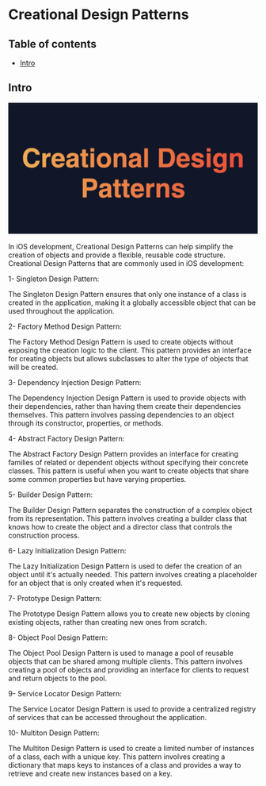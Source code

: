 # Creational Design Patterns

## Table of contents

* [Intro](#Intro)




## Intro

![](img/p01.jpeg)


In iOS development, Creational Design Patterns can help simplify the creation of objects and provide a flexible, reusable code structure. Creational Design Patterns that are commonly used in iOS development:

1- Singleton Design Pattern:

The Singleton Design Pattern ensures that only one instance of a class is created in the application, making it a globally accessible object that can be used throughout the application.

2- Factory Method Design Pattern:

The Factory Method Design Pattern is used to create objects without exposing the creation logic to the client. This pattern provides an interface for creating objects but allows subclasses to alter the type of objects that will be created.

3- Dependency Injection Design Pattern:

The Dependency Injection Design Pattern is used to provide objects with their dependencies, rather than having them create their dependencies themselves. This pattern involves passing dependencies to an object through its constructor, properties, or methods.

4- Abstract Factory Design Pattern:

The Abstract Factory Design Pattern provides an interface for creating families of related or dependent objects without specifying their concrete classes. This pattern is useful when you want to create objects that share some common properties but have varying properties.

5- Builder Design Pattern:

The Builder Design Pattern separates the construction of a complex object from its representation. This pattern involves creating a builder class that knows how to create the object and a director class that controls the construction process.

6- Lazy Initialization Design Pattern:

The Lazy Initialization Design Pattern is used to defer the creation of an object until it's actually needed. This pattern involves creating a placeholder for an object that is only created when it's requested.

7- Prototype Design Pattern:

The Prototype Design Pattern allows you to create new objects by cloning existing objects, rather than creating new ones from scratch.

8- Object Pool Design Pattern:

The Object Pool Design Pattern is used to manage a pool of reusable objects that can be shared among multiple clients. This pattern involves creating a pool of objects and providing an interface for clients to request and return objects to the pool.

9- Service Locator Design Pattern:

The Service Locator Design Pattern is used to provide a centralized registry of services that can be accessed throughout the application.

10- Multiton Design Pattern:

The Multiton Design Pattern is used to create a limited number of instances of a class, each with a unique key. This pattern involves creating a dictionary that maps keys to instances of a class and provides a way to retrieve and create new instances based on a key.

